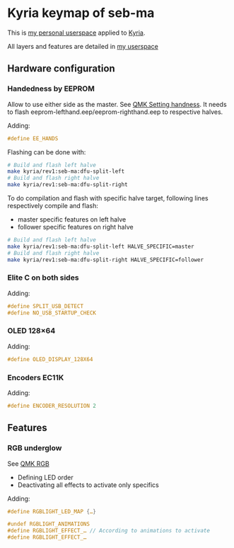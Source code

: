 # Kyria keymap of seb-ma

This is [my personal userspace](../../../../users/seb-ma/readme.md) applied to [Kyria](../../readme.md).

All layers and features are detailed in [my userspace](../../../../users/seb-ma/readme.md)

## Hardware configuration

### Handedness by EEPROM

Allow to use either side as the master. See [QMK Setting handness](https://docs.qmk.fm/#/config_options?id=setting-handedness).
It needs to flash eeprom-lefthand.eep/eeprom-righthand.eep to respective halves.

Adding:

```c
#define EE_HANDS
```

Flashing can be done with:

```bash
# Build and flash left halve
make kyria/rev1:seb-ma:dfu-split-left
# Build and flash right halve
make kyria/rev1:seb-ma:dfu-split-right
```

To do compilation and flash with specific halve target, following lines respectively compile and flash:

- master specific features on left halve
- follower specific features on right halve

```bash
# Build and flash left halve
make kyria/rev1:seb-ma:dfu-split-left HALVE_SPECIFIC=master
# Build and flash right halve
make kyria/rev1:seb-ma:dfu-split-right HALVE_SPECIFIC=follower
```

### Elite C on both sides

Adding:

```c
#define SPLIT_USB_DETECT
#define NO_USB_STARTUP_CHECK
```

### OLED 128×64

Adding:

```c
#define OLED_DISPLAY_128X64
```

### Encoders EC11K

Adding:

```c
#define ENCODER_RESOLUTION 2
```

## Features

### RGB underglow

See [QMK RGB](https://docs.qmk.fm/using-qmk/hardware-features/lighting/feature_rgblight)

- Defining LED order
- Deactivating all effects to activate only specifics

Adding:

```c
#define RGBLIGHT_LED_MAP {…}

#undef RGBLIGHT_ANIMATIONS
#define RGBLIGHT_EFFECT_… // According to animations to activate
#define RGBLIGHT_EFFECT_…
```
